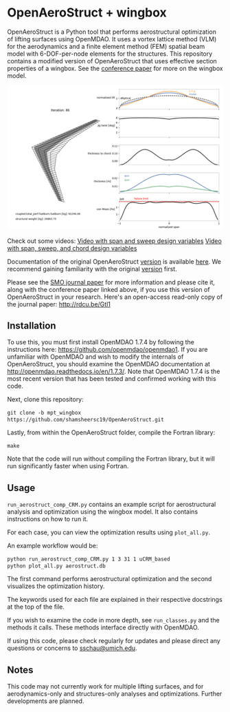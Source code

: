 # OpenAeroStruct + wingbox

OpenAeroStruct is a Python tool that performs aerostructural optimization of lifting surfaces using OpenMDAO. It uses a vortex lattice method (VLM) for the aerodynamics and a finite element method (FEM) spatial beam model with 6-DOF-per-node elements for the structures.
This repository contains a modified version of OpenAeroStruct that uses effective section properties of a wingbox.
See the [conference paper](http://mdolab.engin.umich.edu/sites/default/files/EngOpt_preprint_0.pdf) for more on the wingbox model.

![Optimized CRM-type wing example](/example.png?raw=true "Example Optimization Result and Visualization")

Check out some videos:
[Video with span and sweep design variables](https://youtu.be/c5qO-deZZgs)
[Video with span, sweep, and chord design variables](https://youtu.be/Q36UYrk4H64)

Documentation of the original OpenAeroStruct [version](https://github.com/mdolab/OpenAeroStruct) is available [here](http://openaerostruct.readthedocs.io/en/latest/).
We recommend gaining familiarity with the original [version](https://github.com/mdolab/OpenAeroStruct) first.

Please see the [SMO journal paper](https://link.springer.com/article/10.1007%2Fs00158-018-1912-8) for more information and please cite it, along with the conference paper linked above, if you use this version of OpenAeroStruct in your research. Here's an open-access read-only copy of the journal paper: http://rdcu.be/Gtl1


## Installation

To use this, you must first install OpenMDAO 1.7.4 by following the instructions here: https://github.com/openmdao/openmdao1. If you are unfamiliar with OpenMDAO and wish to modify the internals of OpenAeroStruct, you should examine the OpenMDAO documentation at http://openmdao.readthedocs.io/en/1.7.3/. Note that OpenMDAO 1.7.4 is the most recent version that has been tested and confirmed working with this code.

Next, clone this repository:

    git clone -b mpt_wingbox https://github.com/shamsheersc19/OpenAeroStruct.git

Lastly, from within the OpenAeroStruct folder, compile the Fortran library:

    make

Note that the code will run without compiling the Fortran library, but it will run significantly faster when using Fortran.

## Usage

`run_aerostruct_comp_CRM.py` contains an example script for aerostructural analysis and optimization using the wingbox model.
It also contains instructions on how to run it.

For each case, you can view the optimization results using `plot_all.py`.

An example workflow would be:

    python run_aerostruct_comp_CRM.py 1 3 31 1 uCRM_based
    python plot_all.py aerostruct.db

The first command performs aerostructural optimization and the second visualizes the optimization history.

The keywords used for each file are explained in their respective docstrings at the top of the file.

If you wish to examine the code in more depth, see `run_classes.py` and the methods it calls. These methods interface directly with OpenMDAO.

If using this code, please check regularly for updates and please direct any questions or concerns to sschau@umich.edu.

## Notes

This code may not currently work for multiple lifting surfaces, and for aerodynamics-only and structures-only analyses and optimizations. Further developments are planned.